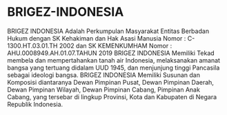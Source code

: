 # BRIGEZ-INDONESIA
BRIGEZ INDONESIA Adalah Perkumpulan Masyarakat Entitas Berbadan Hukum dengan SK Kehakiman dan Hak Asasi Manusia Nomor : C-1300.HT.03.01.TH 2002 dan SK KEMENKUMHAM Nomor : AHU.0008949.AH.01.07.TAHUN 2019
BRIGEZ INDONESIA Memiliki Tekad membela dan mempertahankan tanah air Indonesia, melaksanakan amanat bangsa yang tertuang didalam UUD 1945, dan menjunjung tinggi Pancasila sebagai ideologi bangsa.
BRIGEZ INDONESIA Memiliki Susunan dan Komposisi diantaranya Dewan Pimpinan Pusat, Dewan Pimpinan Daerah, Dewan Pimpinan Wilayah, Dewan Pimpinan Cabang, Pimpinan Anak Cabang, yang tersebar di lingkup Provinsi, Kota dan Kabupaten di Negara Republik Indonesia.
